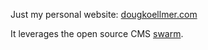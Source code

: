 Just my personal website: [dougkoellmer.com](http://dougkoellmer.com)

It leverages the open source CMS [swarm](https://github.com/dougkoellmer/swarm).
